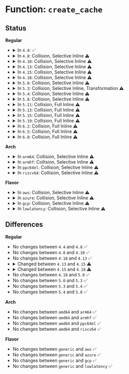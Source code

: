 # Function: <code>create_cache</code>

## Status
<b>Regular</b>
<ul>
<li>
<details>
<summary>In <code>4.4</code>: ✅</summary>

```c
struct kmem_cache *create_cache(const char *name, size_t object_size, size_t size, size_t align, long unsigned int flags, void (*ctor)(void *), struct mem_cgroup *memcg, struct kmem_cache *root_cache);
```

**Collision:** Unique Static

**Inline:** No

**Transformation:** False

**Instances:**

```
In mm/slab_common.c (ffffffff811b2d00)
Location: mm/slab_common.c:319
Inline: False
Direct callers:
  - mm/slab_common.c:kmem_cache_create
  - mm/slab_common.c:memcg_create_kmem_cache
```
**Symbols:**

```
ffffffff811b2d00-ffffffff811b2ea0: create_cache (STB_LOCAL)
```
</details>
</li>
<li>
<details>
<summary>In <code>4.8</code>: Collision, Selective Inline ⚠️</summary>

```c
struct kmem_cache *create_cache(const char *name, size_t object_size, size_t size, size_t align, long unsigned int flags, void (*ctor)(void *), struct mem_cgroup *memcg, struct kmem_cache *root_cache);
```

**Collision:** Static-Static Collision

**Inline:** Selective

**Transformation:** False

**Instances:**

```
In mm/slab_common.c (ffffffff811cc770)
Location: mm/slab_common.c:324
Inline: False
Direct callers:
  - mm/slab_common.c:memcg_create_kmem_cache
  - mm/slab_common.c:kmem_cache_create
```
```
In mm/zsmalloc.c (ffffffff8122a70e)
Location: mm/zsmalloc.c:328
Inline: True
Inline callers:
  - mm/zsmalloc.c:zs_create_pool
```
**Symbols:**

```
ffffffff811cc770-ffffffff811cc910: create_cache (STB_LOCAL)
```
</details>
</li>
<li>
<details>
<summary>In <code>4.10</code>: Collision, Selective Inline ⚠️</summary>

```c
struct kmem_cache *create_cache(const char *name, size_t object_size, size_t size, size_t align, long unsigned int flags, void (*ctor)(void *), struct mem_cgroup *memcg, struct kmem_cache *root_cache);
```

**Collision:** Static-Static Collision

**Inline:** Selective

**Transformation:** False

**Instances:**

```
In mm/slab_common.c (ffffffff811dc840)
Location: mm/slab_common.c:324
Inline: False
Direct callers:
  - mm/slab_common.c:memcg_create_kmem_cache
  - mm/slab_common.c:kmem_cache_create
```
```
In mm/zsmalloc.c (ffffffff8123cc5e)
Location: mm/zsmalloc.c:328
Inline: True
Inline callers:
  - mm/zsmalloc.c:zs_create_pool
```
**Symbols:**

```
ffffffff811dc840-ffffffff811dc9e0: create_cache (STB_LOCAL)
```
</details>
</li>
<li>
<details>
<summary>In <code>4.13</code>: Collision, Selective Inline ⚠️</summary>

```c
struct kmem_cache *create_cache(const char *name, size_t object_size, size_t size, size_t align, long unsigned int flags, void (*ctor)(void *), struct mem_cgroup *memcg, struct kmem_cache *root_cache);
```

**Collision:** Static-Static Collision

**Inline:** Selective

**Transformation:** False

**Instances:**

```
In mm/slab_common.c (ffffffff811e7110)
Location: mm/slab_common.c:358
Inline: False
Direct callers:
  - mm/slab_common.c:memcg_create_kmem_cache
  - mm/slab_common.c:kmem_cache_create
```
```
In mm/zsmalloc.c (ffffffff812492d5)
Location: mm/zsmalloc.c:321
Inline: True
Inline callers:
  - mm/zsmalloc.c:zs_create_pool
```
**Symbols:**

```
ffffffff811e7110-ffffffff811e72d4: create_cache (STB_LOCAL)
```
</details>
</li>
<li>
<details>
<summary>In <code>4.15</code>: Collision, Selective Inline ⚠️</summary>

```c
struct kmem_cache *create_cache(const char *name, size_t object_size, size_t size, size_t align, slab_flags_t flags, void (*ctor)(void *), struct mem_cgroup *memcg, struct kmem_cache *root_cache);
```

**Collision:** Static-Static Collision

**Inline:** Selective

**Transformation:** False

**Instances:**

```
In mm/slab_common.c (ffffffff811fd360)
Location: mm/slab_common.c:367
Inline: False
Direct callers:
  - mm/slab_common.c:memcg_create_kmem_cache
  - mm/slab_common.c:kmem_cache_create
```
```
In mm/zsmalloc.c (ffffffff812696f5)
Location: mm/zsmalloc.c:322
Inline: True
Inline callers:
  - mm/zsmalloc.c:zs_create_pool
```
**Symbols:**

```
ffffffff811fd360-ffffffff811fd516: create_cache (STB_LOCAL)
```
</details>
</li>
<li>
<details>
<summary>In <code>4.18</code>: Collision, Selective Inline ⚠️</summary>

```c
struct kmem_cache *create_cache(const char *name, unsigned int object_size, unsigned int align, slab_flags_t flags, unsigned int useroffset, unsigned int usersize, void (*ctor)(void *), struct mem_cgroup *memcg, struct kmem_cache *root_cache);
```

**Collision:** Static-Static Collision

**Inline:** Selective

**Transformation:** False

**Instances:**

```
In mm/slab_common.c (ffffffff8121e660)
Location: mm/slab_common.c:363
Inline: False
Direct callers:
  - mm/slab_common.c:memcg_create_kmem_cache
  - mm/slab_common.c:kmem_cache_create_usercopy
```
```
In mm/zsmalloc.c (ffffffff8128d5f5)
Location: mm/zsmalloc.c:321
Inline: True
Inline callers:
  - mm/zsmalloc.c:zs_create_pool
```
**Symbols:**

```
ffffffff8121e660-ffffffff8121e835: create_cache (STB_LOCAL)
```
</details>
</li>
<li>
<details>
<summary>In <code>5.0</code>: Collision, Selective Inline ⚠️</summary>

```c
struct kmem_cache *create_cache(const char *name, unsigned int object_size, unsigned int align, slab_flags_t flags, unsigned int useroffset, unsigned int usersize, void (*ctor)(void *), struct mem_cgroup *memcg, struct kmem_cache *root_cache);
```

**Collision:** Static-Static Collision

**Inline:** Selective

**Transformation:** False

**Instances:**

```
In mm/slab_common.c (ffffffff81231640)
Location: mm/slab_common.c:363
Inline: False
Direct callers:
  - mm/slab_common.c:memcg_create_kmem_cache
  - mm/slab_common.c:kmem_cache_create_usercopy
```
```
In mm/zsmalloc.c (ffffffff812a2375)
Location: mm/zsmalloc.c:321
Inline: True
Inline callers:
  - mm/zsmalloc.c:zs_create_pool
```
**Symbols:**

```
ffffffff81231640-ffffffff81231815: create_cache (STB_LOCAL)
```
</details>
</li>
<li>
<details>
<summary>In <code>5.3</code>: Collision, Selective Inline, Transformation ⚠️</summary>

```c
struct kmem_cache *create_cache(const char *name, unsigned int object_size, unsigned int align, slab_flags_t flags, unsigned int useroffset, unsigned int usersize, void (*ctor)(void *), struct mem_cgroup *memcg, struct kmem_cache *root_cache);
```

**Collision:** Static-Static Collision

**Inline:** Selective

**Transformation:** True

**Instances:**

```
In mm/slab_common.c (0)
Location: mm/slab_common.c:378
Inline: False
Direct callers:
  - mm/slab_common.c:memcg_create_kmem_cache
  - mm/slab_common.c:kmem_cache_create_usercopy
```
```
In mm/zsmalloc.c (ffffffff812bd4d3)
Location: mm/zsmalloc.c:327
Inline: True
Inline callers:
  - mm/zsmalloc.c:zs_create_pool
```
**Symbols:**

```
ffffffff81241a50-ffffffff81241c65: create_cache (STB_LOCAL)
ffffffff8124276c-ffffffff81242784: create_cache.cold (STB_LOCAL)
```
</details>
</li>
<li>
<details>
<summary>In <code>5.4</code>: Collision, Selective Inline ⚠️</summary>

```c
struct kmem_cache *create_cache(const char *name, unsigned int object_size, unsigned int align, slab_flags_t flags, unsigned int useroffset, unsigned int usersize, void (*ctor)(void *), struct mem_cgroup *memcg, struct kmem_cache *root_cache);
```

**Collision:** Static-Static Collision

**Inline:** Selective

**Transformation:** False

**Instances:**

```
In mm/slab_common.c (ffffffff8124fef0)
Location: mm/slab_common.c:379
Inline: False
Direct callers:
  - mm/slab_common.c:memcg_create_kmem_cache
  - mm/slab_common.c:kmem_cache_create_usercopy
```
```
In mm/zsmalloc.c (ffffffff812cf3c3)
Location: mm/zsmalloc.c:327
Inline: True
Inline callers:
  - mm/zsmalloc.c:zs_create_pool
```
**Symbols:**

```
ffffffff8124fef0-ffffffff812500e7: create_cache (STB_LOCAL)
```
</details>
</li>
<li>
<details>
<summary>In <code>5.8</code>: Collision, Selective Inline ⚠️</summary>

```c
struct kmem_cache *create_cache(const char *name, unsigned int object_size, unsigned int align, slab_flags_t flags, unsigned int useroffset, unsigned int usersize, void (*ctor)(void *), struct mem_cgroup *memcg, struct kmem_cache *root_cache);
```

**Collision:** Static-Static Collision

**Inline:** Selective

**Transformation:** False

**Instances:**

```
In mm/slab_common.c (ffffffff8127e530)
Location: mm/slab_common.c:379
Inline: False
Direct callers:
  - mm/slab_common.c:memcg_create_kmem_cache
  - mm/slab_common.c:kmem_cache_create_usercopy
```
```
In mm/zsmalloc.c (ffffffff81305456)
Location: mm/zsmalloc.c:327
Inline: True
Inline callers:
  - mm/zsmalloc.c:zs_create_pool
```
**Symbols:**

```
ffffffff8127e530-ffffffff8127e727: create_cache (STB_LOCAL)
```
</details>
</li>
<li>
<details>
<summary>In <code>5.11</code>: Collision, Full Inline ⚠️</summary>

**Collision:** Static-Static Collision

**Inline:** Full

**Transformation:** False

**Instances:**

```
In mm/slab_common.c (ffffffff81287d2d)
Location: mm/slab_common.c:233
Inline: True
Inline callers:
  - mm/slab_common.c:kmem_cache_create_usercopy
```
```
In mm/zsmalloc.c (ffffffff813111b6)
Location: mm/zsmalloc.c:323
Inline: True
Inline callers:
  - mm/zsmalloc.c:zs_create_pool
```
</details>
</li>
<li>
<details>
<summary>In <code>5.13</code>: Collision, Full Inline ⚠️</summary>

**Collision:** Static-Static Collision

**Inline:** Full

**Transformation:** False

**Instances:**

```
In mm/slab_common.c (ffffffff8128cff1)
Location: mm/slab_common.c:241
Inline: True
Inline callers:
  - mm/slab_common.c:kmem_cache_create_usercopy
```
```
In mm/zsmalloc.c (ffffffff81317286)
Location: mm/zsmalloc.c:323
Inline: True
Inline callers:
  - mm/zsmalloc.c:zs_create_pool
```
</details>
</li>
<li>
<details>
<summary>In <code>5.15</code>: Collision, Full Inline ⚠️</summary>

**Collision:** Static-Static Collision

**Inline:** Full

**Transformation:** False

**Instances:**

```
In mm/slab_common.c (ffffffff812cce11)
Location: mm/slab_common.c:241
Inline: True
Inline callers:
  - mm/slab_common.c:kmem_cache_create_usercopy
```
```
In mm/zsmalloc.c (ffffffff81363770)
Location: mm/zsmalloc.c:323
Inline: True
Inline callers:
  - mm/zsmalloc.c:zs_create_pool
```
</details>
</li>
<li>
<details>
<summary>In <code>5.19</code>: Collision, Full Inline ⚠️</summary>

**Collision:** Static-Static Collision

**Inline:** Full

**Transformation:** False

**Instances:**

```
In mm/slab_common.c (ffffffff8132b623)
Location: mm/slab_common.c:233
Inline: True
Inline callers:
  - mm/slab_common.c:kmem_cache_create_usercopy
```
```
In mm/zsmalloc.c (ffffffff813e0444)
Location: mm/zsmalloc.c:325
Inline: True
Inline callers:
  - mm/zsmalloc.c:zs_create_pool
```
</details>
</li>
<li>
<details>
<summary>In <code>6.2</code>: Collision, Full Inline ⚠️</summary>

**Collision:** Static-Static Collision

**Inline:** Full

**Transformation:** False

**Instances:**

```
In mm/slab_common.c (ffffffff813a0aa3)
Location: mm/slab_common.c:207
Inline: True
Inline callers:
  - mm/slab_common.c:kmem_cache_create_usercopy
```
```
In mm/zsmalloc.c (ffffffff81467364)
Location: mm/zsmalloc.c:341
Inline: True
Inline callers:
  - mm/zsmalloc.c:zs_create_pool
```
</details>
</li>
<li>
<details>
<summary>In <code>6.5</code>: Collision, Full Inline ⚠️</summary>

**Collision:** Static-Static Collision

**Inline:** Full

**Transformation:** False

**Instances:**

```
In mm/slab_common.c (ffffffff813d3d55)
Location: mm/slab_common.c:209
Inline: True
Inline callers:
  - mm/slab_common.c:kmem_cache_create_usercopy
```
```
In mm/zsmalloc.c (ffffffff8149c94f)
Location: mm/zsmalloc.c:298
Inline: True
Inline callers:
  - mm/zsmalloc.c:zs_create_pool
```
</details>
</li>
<li>
<details>
<summary>In <code>6.8</code>: Collision, Full Inline ⚠️</summary>

**Collision:** Static-Static Collision

**Inline:** Full

**Transformation:** False

**Instances:**

```
In mm/slab_common.c (ffffffff813fe9f5)
Location: mm/slab_common.c:204
Inline: True
Inline callers:
  - mm/slab_common.c:kmem_cache_create_usercopy
```
```
In mm/zsmalloc.c (ffffffff814cc0ce)
Location: mm/zsmalloc.c:298
Inline: True
Inline callers:
  - mm/zsmalloc.c:zs_create_pool
```
</details>
</li>
</ul>
<b>Arch</b>
<ul>
<li>
<details>
<summary>In <code>arm64</code>: Collision, Selective Inline ⚠️</summary>

```c
struct kmem_cache *create_cache(const char *name, unsigned int object_size, unsigned int align, slab_flags_t flags, unsigned int useroffset, unsigned int usersize, void (*ctor)(void *), struct mem_cgroup *memcg, struct kmem_cache *root_cache);
```

**Collision:** Static-Static Collision

**Inline:** Selective

**Transformation:** False

**Instances:**

```
In mm/slab_common.c (ffff8000102e6e68)
Location: mm/slab_common.c:379
Inline: False
Direct callers:
  - mm/slab_common.c:memcg_create_kmem_cache
  - mm/slab_common.c:kmem_cache_create_usercopy
```
```
In mm/zsmalloc.c (ffff800010374154)
Location: mm/zsmalloc.c:327
Inline: True
Inline callers:
  - mm/zsmalloc.c:zs_create_pool
```
**Symbols:**

```
ffff8000102e6e68-ffff8000102e7038: create_cache (STB_LOCAL)
```
</details>
</li>
<li>
<details>
<summary>In <code>armhf</code>: Collision, Selective Inline ⚠️</summary>

```c
struct kmem_cache *create_cache(const char *name, unsigned int object_size, unsigned int align, slab_flags_t flags, unsigned int useroffset, unsigned int usersize, void (*ctor)(void *), struct mem_cgroup *memcg, struct kmem_cache *root_cache);
```

**Collision:** Static-Static Collision

**Inline:** Selective

**Transformation:** False

**Instances:**

```
In mm/slab_common.c (c050b054)
Location: mm/slab_common.c:379
Inline: False
Direct callers:
  - mm/slab_common.c:memcg_create_kmem_cache
  - mm/slab_common.c:kmem_cache_create_usercopy
```
```
In mm/zsmalloc.c (c056053c)
Location: mm/zsmalloc.c:327
Inline: True
Inline callers:
  - mm/zsmalloc.c:zs_create_pool
```
**Symbols:**

```
c050b054-c050b20c: create_cache (STB_LOCAL)
```
</details>
</li>
<li>
<details>
<summary>In <code>ppc64el</code>: Collision, Selective Inline ⚠️</summary>

```c
struct kmem_cache *create_cache(const char *name, unsigned int object_size, unsigned int align, slab_flags_t flags, unsigned int useroffset, unsigned int usersize, void (*ctor)(void *), struct mem_cgroup *memcg, struct kmem_cache *root_cache);
```

**Collision:** Static-Static Collision

**Inline:** Selective

**Transformation:** False

**Instances:**

```
In mm/slab_common.c (c0000000003a8920)
Location: mm/slab_common.c:379
Inline: False
Direct callers:
  - mm/slab_common.c:memcg_create_kmem_cache
  - mm/slab_common.c:kmem_cache_create_usercopy
```
```
In mm/zsmalloc.c (c000000000466f10)
Location: mm/zsmalloc.c:327
Inline: True
Inline callers:
  - mm/zsmalloc.c:zs_create_pool
```
**Symbols:**

```
c0000000003a8920-c0000000003a8b88: create_cache (STB_LOCAL)
```
</details>
</li>
<li>
<details>
<summary>In <code>riscv64</code>: Collision, Selective Inline ⚠️</summary>

```c
struct kmem_cache *create_cache(const char *name, unsigned int object_size, unsigned int align, slab_flags_t flags, unsigned int useroffset, unsigned int usersize, void (*ctor)(void *), struct mem_cgroup *memcg, struct kmem_cache *root_cache);
```

**Collision:** Static-Static Collision

**Inline:** Selective

**Transformation:** False

**Instances:**

```
In mm/slab_common.c (ffffffe0001fcb9c)
Location: mm/slab_common.c:379
Inline: False
Direct callers:
  - mm/slab_common.c:memcg_create_kmem_cache
  - mm/slab_common.c:kmem_cache_create_usercopy
```
```
In mm/zsmalloc.c (ffffffe00024d2d4)
Location: mm/zsmalloc.c:327
Inline: True
Inline callers:
  - mm/zsmalloc.c:zs_create_pool
```
**Symbols:**

```
ffffffe0001fcb9c-ffffffe0001fcd0c: create_cache (STB_LOCAL)
```
</details>
</li>
</ul>
<b>Flavor</b>
<ul>
<li>
<details>
<summary>In <code>aws</code>: Collision, Selective Inline ⚠️</summary>

```c
struct kmem_cache *create_cache(const char *name, unsigned int object_size, unsigned int align, slab_flags_t flags, unsigned int useroffset, unsigned int usersize, void (*ctor)(void *), struct mem_cgroup *memcg, struct kmem_cache *root_cache);
```

**Collision:** Static-Static Collision

**Inline:** Selective

**Transformation:** False

**Instances:**

```
In mm/slab_common.c (ffffffff81248540)
Location: mm/slab_common.c:379
Inline: False
Direct callers:
  - mm/slab_common.c:memcg_create_kmem_cache
  - mm/slab_common.c:kmem_cache_create_usercopy
```
```
In mm/zsmalloc.c (ffffffff812c79a3)
Location: mm/zsmalloc.c:327
Inline: True
Inline callers:
  - mm/zsmalloc.c:zs_create_pool
```
**Symbols:**

```
ffffffff81248540-ffffffff81248737: create_cache (STB_LOCAL)
```
</details>
</li>
<li>
<details>
<summary>In <code>azure</code>: Collision, Selective Inline ⚠️</summary>

```c
struct kmem_cache *create_cache(const char *name, unsigned int object_size, unsigned int align, slab_flags_t flags, unsigned int useroffset, unsigned int usersize, void (*ctor)(void *), struct mem_cgroup *memcg, struct kmem_cache *root_cache);
```

**Collision:** Static-Static Collision

**Inline:** Selective

**Transformation:** False

**Instances:**

```
In mm/slab_common.c (ffffffff8123b4f0)
Location: mm/slab_common.c:379
Inline: False
Direct callers:
  - mm/slab_common.c:memcg_create_kmem_cache
  - mm/slab_common.c:kmem_cache_create_usercopy
```
```
In mm/zsmalloc.c (ffffffff812b89e3)
Location: mm/zsmalloc.c:327
Inline: True
Inline callers:
  - mm/zsmalloc.c:zs_create_pool
```
**Symbols:**

```
ffffffff8123b4f0-ffffffff8123b6e7: create_cache (STB_LOCAL)
```
</details>
</li>
<li>
<details>
<summary>In <code>gcp</code>: Collision, Selective Inline ⚠️</summary>

```c
struct kmem_cache *create_cache(const char *name, unsigned int object_size, unsigned int align, slab_flags_t flags, unsigned int useroffset, unsigned int usersize, void (*ctor)(void *), struct mem_cgroup *memcg, struct kmem_cache *root_cache);
```

**Collision:** Static-Static Collision

**Inline:** Selective

**Transformation:** False

**Instances:**

```
In mm/slab_common.c (ffffffff812462e0)
Location: mm/slab_common.c:379
Inline: False
Direct callers:
  - mm/slab_common.c:memcg_create_kmem_cache
  - mm/slab_common.c:kmem_cache_create_usercopy
```
```
In mm/zsmalloc.c (ffffffff812c57b3)
Location: mm/zsmalloc.c:327
Inline: True
Inline callers:
  - mm/zsmalloc.c:zs_create_pool
```
**Symbols:**

```
ffffffff812462e0-ffffffff812464d7: create_cache (STB_LOCAL)
```
</details>
</li>
<li>
<details>
<summary>In <code>lowlatency</code>: Collision, Selective Inline ⚠️</summary>

```c
struct kmem_cache *create_cache(const char *name, unsigned int object_size, unsigned int align, slab_flags_t flags, unsigned int useroffset, unsigned int usersize, void (*ctor)(void *), struct mem_cgroup *memcg, struct kmem_cache *root_cache);
```

**Collision:** Static-Static Collision

**Inline:** Selective

**Transformation:** False

**Instances:**

```
In mm/slab_common.c (ffffffff81255af0)
Location: mm/slab_common.c:379
Inline: False
Direct callers:
  - mm/slab_common.c:memcg_create_kmem_cache
  - mm/slab_common.c:kmem_cache_create_usercopy
```
```
In mm/zsmalloc.c (ffffffff812d63d3)
Location: mm/zsmalloc.c:327
Inline: True
Inline callers:
  - mm/zsmalloc.c:zs_create_pool
```
**Symbols:**

```
ffffffff81255af0-ffffffff81255ce7: create_cache (STB_LOCAL)
```
</details>
</li>
</ul>

## Differences
<b>Regular</b>
<ul>
<li>
No changes between <code>4.4</code> and <code>4.8</code> ✅
</li>
<li>
No changes between <code>4.8</code> and <code>4.10</code> ✅
</li>
<li>
No changes between <code>4.10</code> and <code>4.13</code> ✅
</li>
<li>
<details>
<summary>Changed between <code>4.13</code> and <code>4.15</code> ⚠️</summary>
<ul>
<li>
<b>Param type changed. </b>
<code>long unsigned int flags</code> ➡️ <code>slab_flags_t flags</code>
</li>
</ul>
</details>
</li>
<li>
<details>
<summary>Changed between <code>4.15</code> and <code>4.18</code> ⚠️</summary>
<ul>
<li>
<b>Param added. </b>
<code>unsigned int useroffset</code>
</li>
<li>
<b>Param added. </b>
<code>unsigned int usersize</code>
</li>
<li>
<b>Param removed. </b>
<code>size_t size</code>
</li>
<li>
<b>Param reordered. </b>
<code>name, object_size, size, align, flags, ctor, memcg, root_cache</code> ➡️ <code>name, object_size, align, flags, useroffset, usersize, ctor, memcg, root_cache</code>
</li>
<li>
<b>Param type changed. </b>
<code>size_t object_size</code> ➡️ <code>unsigned int object_size</code>
</li>
<li>
<b>Param type changed. </b>
<code>size_t align</code> ➡️ <code>unsigned int align</code>
</li>
</ul>
</details>
</li>
<li>
No changes between <code>4.18</code> and <code>5.0</code> ✅
</li>
<li>
No changes between <code>5.0</code> and <code>5.3</code> ✅
</li>
<li>
No changes between <code>5.3</code> and <code>5.4</code> ✅
</li>
<li>
No changes between <code>5.4</code> and <code>5.8</code> ✅
</li>
</ul>
<b>Arch</b>
<ul>
<li>
No changes between <code>amd64</code> and <code>arm64</code> ✅
</li>
<li>
No changes between <code>amd64</code> and <code>armhf</code> ✅
</li>
<li>
No changes between <code>amd64</code> and <code>ppc64el</code> ✅
</li>
<li>
No changes between <code>amd64</code> and <code>riscv64</code> ✅
</li>
</ul>
<b>Flavor</b>
<ul>
<li>
No changes between <code>generic</code> and <code>aws</code> ✅
</li>
<li>
No changes between <code>generic</code> and <code>azure</code> ✅
</li>
<li>
No changes between <code>generic</code> and <code>gcp</code> ✅
</li>
<li>
No changes between <code>generic</code> and <code>lowlatency</code> ✅
</li>
</ul>
